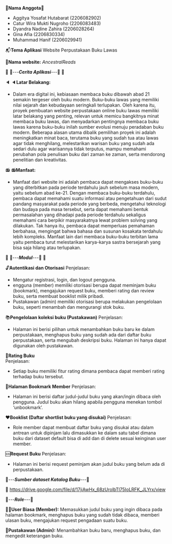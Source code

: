:man:**Nama Anggota**:woman:

- Aggitya Yosafat Hutabarat (2206082902)
- Catur Wira Mukti Nugroho (2206083483)
- Dyandra Nadine Zahira (2206028264)
- Gina Afia (2206830334)
- Muhammad Hanif (2206029941)

:mailbox_with_mail:**Tema Aplikasi**
Website Perpustakaan Buku Lawas

:mega:**Nama website:**
*AncestralReads*

💾 :floppy_disk:---***Cerita Aplikasi***---💾 :floppy_disk:

🔈 :speaker:**Latar Belakang:**
- Dalam era digital ini, kebiasaan membaca buku dibawah abad 21 semakin tergeser oleh buku modern. Buku-buku lawas yang memiliki nilai sejarah dan kebudayaan seringkali terlupakan. Oleh karena itu, proyek pembuatan website perpustakaan online buku lawas memiliki latar belakang yang penting, relevan untuk memicu bangkitnya minat membaca buku lawas, dan menyadarkan pentingnya membaca buku lawas karena buku-buku inilah sumber evolusi menuju peradaban buku modern. Beberapa alasan utama dibalik pemilihan proyek ini adalah meningkatkan minat baca, terutama buku yang sudah tua atau lawas agar tidak menghilang, melestarikan warisan buku yang sudah ada sedari dulu agar warisannya tidak terputus, mampu memahami perubahan pola penulisan buku dari zaman ke zaman, serta mendorong penelitian dan kreativitas.

📻 :radio:**Manfaat:**
- Manfaat dari website ini adalah pembaca dapat mengakses buku-buku yang diterbitkan pada periode terdahulu jauh sebelum masa modern, yaitu sebelum abad ke-21. Dengan membaca buku-buku terdahulu, pembaca dapat memahami suatu informasi atau pengetahuan dari sudut pandang masyarakat pada periode yang berbeda, mengetahui teknologi dan budaya pada masa tersebut, serta dapat memahami bentuk permasalahan yang dihadapi pada periode terdahulu sekaligus memahami cara berpikir masyarakatnya lewat problem solving yang dilakukan. Tak hanya itu, pembaca dapat memperluas pemahaman berbahasa, mengingat bahwa bahasa dan susunan kosakata terdahulu lebih kompleks. Manfaat lain dari membaca buku-buku terbitan lama yaitu pembaca turut melestarikan karya-karya sastra bersejarah yang bisa saja hilang atau terlupakan.

📓 :notebook:---***Modul***---📓 :notebook:

:unlock:**Autentikasi dan Otorisasi**
Penjelasan:
- Mengatur registrasi, login, dan logout pengguna.
- engguna (member) memiliki otorisasi berupa dapat meminjam buku (bookmark), mengajukan request buku, memberi rating dan review buku, serta membuat booklist milik pribadi.
- Pustakawan (admin) memiliki otorisasi berupa melakukan pengelolaan buku, seperti menambah dan mengurangi stok buku.

:books:**Pengelolaan koleksi buku (Pustakawan)** 
Penjelasan:
- Halaman ini berisi pilihan untuk menambahkan buku baru ke dalam perpustakaan, menghapus buku yang sudah ada dari daftar buku perpustakaan, serta mengubah deskripsi buku. Halaman ini hanya dapat digunakan oleh pustakawan.

:stars:**Rating Buku**  
Penjelasan: 
- Setiap buku memiliki fitur rating dimana pembaca dapat memberi rating terhadap buku tersebut. 

:ledger:**Halaman Bookmark Member**
Penjelasan:
- Halaman ini berisi daftar judul-judul buku yang akan/ingin dibaca oleh pengguna. Judul buku akan hilang apabila pengguna menekan tombol ‘unbookmark’.

:hearts:**Booklist (Daftar shortlist buku yang disukai)**
Penjelasan: 
- Role member dapat membuat daftar buku yang disukai atau dalam antrean untuk dipinjam lalu dimasukkan ke dalam satu tabel dimana buku dari dataset default bisa di add dan di delete sesuai keinginan user member.
		
:sos:**Request Buku**
Penjelasan:
- Halaman ini berisi request peminjam akan judul buku yang belum ada di perpustakaan.

:open_file_folder:---***Sumber dataset Katalog Buku***---:open_file_folder:

:paperclip: https://drive.google.com/file/d/17jiAwHx_68zUrolbTl75IoLRFK_JLYrx/view 

:name_badge:---***Role***---:name_badge: 

:boy::girl:**User Biasa (Member):**
Memasukkan judul buku yang ingin dibaca pada halaman bookmark, menghapus buku yang sudah tidak dibaca, memberi ulasan buku, mengajukan request pengadaan suatu buku.

:older_woman:**Pustakawan (Admin):**
Menambahkan buku baru, menghapus buku, dan mengedit keterangan buku.
